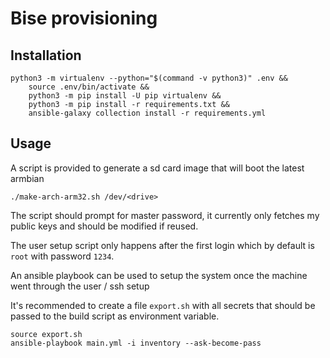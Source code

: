 # Bise provisioning

## Installation

```
python3 -m virtualenv --python="$(command -v python3)" .env &&
    source .env/bin/activate &&
    python3 -m pip install -U pip virtualenv &&
    python3 -m pip install -r requirements.txt &&
    ansible-galaxy collection install -r requirements.yml
```

## Usage

A script is provided to generate a sd card image that will boot the latest armbian

```
./make-arch-arm32.sh /dev/<drive>
```

The script should prompt for master password, it currently only fetches my public keys and should be modified if reused.

The user setup script only happens after the first login which by default is `root` with password `1234`.

An ansible playbook can be used to setup the system once the machine went through the user / ssh setup

It's recommended to create a file `export.sh` with all secrets that should be passed to the build script as environment variable.

```
source export.sh
ansible-playbook main.yml -i inventory --ask-become-pass
```
